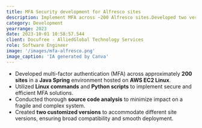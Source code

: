 ```yaml
---
title: MFA Security development for Alfresco sites
description: Implement MFA across ~200 Alfresco sites.Developed two versions to accommodate different site versions.  
category: Development
yearrange: 2023
date: 2023-10-01 10:58:57.544
client: Docufree - AlliedGlobal Technology Services
role: Software Engineer
image: '/images/mfa-alfresco.png'
image_caption: 'IA generated by Canva'
---
```

- Developed multi-factor authentication (MFA) across approximately **200 sites** in a **Java Spring** environment hosted on **AWS EC2 Linux**.
- Utilized **Linux commands** and **Python scripts** to implement secure and efficient MFA solutions.
- Conducted thorough **source code analysis** to minimize impact on a fragile and complex system.
- Created **two customized versions** to accommodate different site versions, ensuring broad compatibility and smooth deployment.